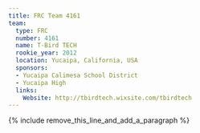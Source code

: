 ```yaml
---
title: FRC Team 4161
team:
  type: FRC
  number: 4161
  name: T-Bird TECH
  rookie_year: 2012
  location: Yucaipa, California, USA
  sponsors:
  - Yucaipa Calimesa School District
  - Yucaipa High
  links:
    Website: http://tbirdtech.wixsite.com/tbirdtech
---
```


{% include remove_this_line_and_add_a_paragraph %}